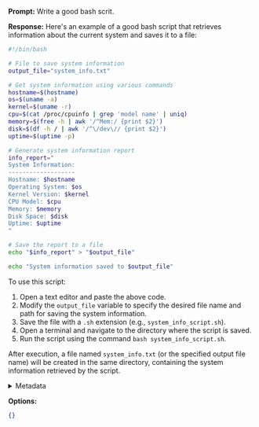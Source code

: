 **Prompt:**
Write a good bash scrit.

**Response:**
Here's an example of a good bash script that retrieves information about the current system and saves it to a file:

```bash
#!/bin/bash

# File to save system information
output_file="system_info.txt"

# Get system information using various commands
hostname=$(hostname)
os=$(uname -a)
kernel=$(uname -r)
cpu=$(cat /proc/cpuinfo | grep 'model name' | uniq)
memory=$(free -h | awk '/^Mem:/ {print $2}')
disk=$(df -h / | awk '/^\/dev\// {print $2}')
uptime=$(uptime -p)

# Generate system information report
info_report="
System Information:
-------------------
Hostname: $hostname
Operating System: $os
Kernel Version: $kernel
CPU Model: $cpu
Memory: $memory
Disk Space: $disk
Uptime: $uptime
"

# Save the report to a file
echo "$info_report" > "$output_file"

echo "System information saved to $output_file"
```

To use this script:

1. Open a text editor and paste the above code.
2. Modify the `output_file` variable to specify the desired file name and path for saving the system information.
3. Save the file with a `.sh` extension (e.g., `system_info_script.sh`).
4. Open a terminal and navigate to the directory where the script is saved.
5. Run the script using the command `bash system_info_script.sh`.

After execution, a file named `system_info.txt` (or the specified output file name) will be created in the same directory, containing the system information retrieved by the script.

<details><summary>Metadata</summary>

- Duration: 16212 ms
- Datetime: 2023-09-13T15:51:37.025679
- Model: gpt-3.5-turbo-0613

</details>

**Options:**
```json
{}
```

